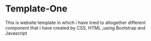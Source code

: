 # Template-One
This is  website template in which i have tried to altogether different component that i have created by CSS, HTML ,using Bootstrap and Javascript
